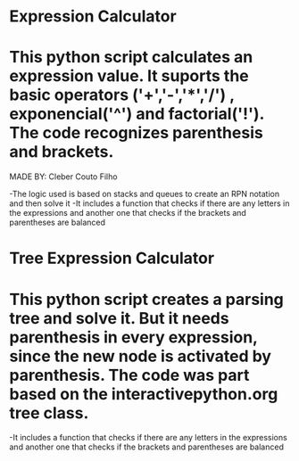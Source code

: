 # Expression Calculator
# This python script calculates an expression value. It suports the basic operators ('+','-','*','/') , exponencial('^') and factorial('!'). The code recognizes parenthesis and brackets.
MADE BY: Cleber Couto Filho

-The logic used is based on stacks and queues to create an RPN notation and then solve it
-It includes a function that checks if there are any letters in the expressions and another one that checks if the brackets and parentheses are balanced

# Tree Expression Calculator
# This python script creates a parsing tree and solve it. But it needs parenthesis in every expression, since the new node is activated by parenthesis. The code was part based on the interactivepython.org tree class.
-It includes a function that checks if there are any letters in the expressions and another one that checks if the brackets and parentheses are balanced
